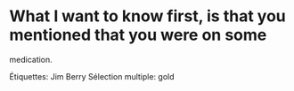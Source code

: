# What I want to know first, is that you mentioned that you were on some
medication.

Étiquettes: Jim Berry
Sélection multiple: gold